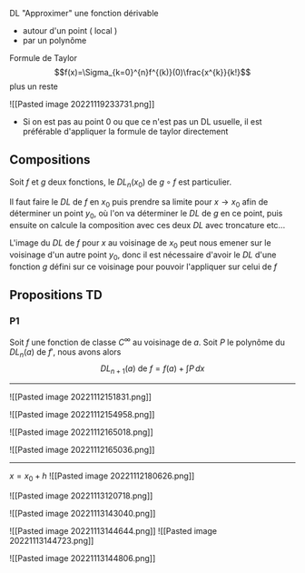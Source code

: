DL "Approximer" une fonction dérivable
- autour d'un point ( local )
- par un polynôme

Formule de Taylor $$f(x)=\Sigma_{k=0}^{n}f^{(k)}(0)\frac{x^{k}}{k!}$$
plus un reste

![[Pasted image 20221119233731.png]]

- Si on est pas au point 0 ou que ce n'est pas un DL usuelle, il est préférable d'appliquer la formule de taylor directement


## Compositions
Soit $f$ et $g$ deux fonctions, le $DL_{n}(x_{0})$ de $g\circ f$ est particulier.

Il faut faire le $DL$ de $f$ en $x_{0}$ puis prendre sa limite pour $x \rightarrow x_{0}$ afin de déterminer un point $y_{0}$, où l'on va déterminer le $DL$ de $g$ en ce point, puis ensuite on calcule la composition avec ces deux $DL$ avec troncature etc...

L'image du $DL$ de $f$ pour $x$ au voisinage de $x_{0}$ peut nous emener sur le voisinage d'un autre point $y_{0}$, donc il est nécessaire d'avoir le $DL$ d'une fonction $g$ défini sur ce voisinage pour pouvoir l'appliquer sur celui de $f$

## Propositions TD

### P1
Soit $f$ une fonction de classe $C^{\infty}$ au voisinage de $a$.
Soit $P$ le polynôme du $DL_{n}(a)$ de $f'$, nous avons alors $$DL_{n+1}(a)\text{ de } f = f(a) + \int P \,dx$$

---

![[Pasted image 20221112151831.png]]

![[Pasted image 20221112154958.png]]

![[Pasted image 20221112165018.png]]

![[Pasted image 20221112165036.png]]

---
$x = x_0 + h$
![[Pasted image 20221112180626.png]]

![[Pasted image 20221113120718.png]]

![[Pasted image 20221113143040.png]]

![[Pasted image 20221113144644.png]]
![[Pasted image 20221113144723.png]]

![[Pasted image 20221113144806.png]]